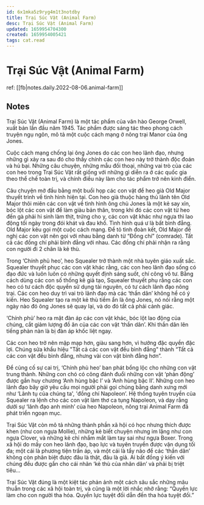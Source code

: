 ```yaml
---
id: 6x1mka5z9ryg4m1t3notdby
title: Trại Súc Vật (Animal Farm)
desc: Trại Súc Vật (Animal Farm)
updated: 1659954704300
created: 1659954005421
tags: cat.read
---
```

# Trại Súc Vật (Animal Farm)

ref: [[fb|notes.daily.2022-08-06.animal-farm]]

## Notes

Trại Súc Vật (Animal Farm) là một tác phẩm của văn hào George Orwell, xuất bản lần đầu năm 1945. Tác phẩm được sáng tác theo phong cách truyện ngụ ngôn, mô tả một cuộc cách mạng ở nông trại Manor của ông Jones.

Cuộc cách mạng chống lại ông Jones do các con heo lãnh đạo, nhưng những gì xảy ra sau đó cho thấy chính các con heo này trở thành độc đoán và hủ bại. Những câu chuyện, những mẫu đối thoại, những vai trò của các con heo trong Trại Súc Vật rất giống với những gì diễn ra ở các quốc gia theo thể chế toàn trị, và chính điều này làm cho tác phẩm trở nên kinh điển.

Câu chuyện mở đầu bằng một buổi họp các con vật để heo già Old Major thuyết trình về tình hình hiện tại. Con heo già thuộc hàng thủ lãnh tên Old Major thôi miên các con vật về tình hình ông chủ Jones là một kẻ say xỉn, bóc lột các con vật để làm giàu bản thân, trong khi đó các con vật từ heo đến gà phải hi sinh làm thịt, trứng cho y, các con vật khác như ngựa thì lao động tối ngày trong đói khát và đau khổ. Tình hình quá ư là bất bình đẳng. Old Major kêu gọi một cuộc cách mạng. Để tỏ tình đoàn kết, Old Major đề nghị các con vật nên gọi với nhau bằng danh từ “Đồng chí” (comrade). Tất cả các đồng chí phải bình đẳng với nhau. Các đồng chí phải nhận ra rằng con người đi 2 chân là kẻ thù.

Trong ‘Chính phủ heo’, heo Squealer trở thành một nhà tuyên giáo xuất sắc. Squealer thuyết phục các con vật khác rằng, các con heo lãnh đạo sống có đạo đức và luôn luôn có những quyết định sáng suốt, chí công vô tư. Bằng cách dùng các con số thống kê giả tạo, Squealer thuyết phụ rằng các con heo có tư cách độc quyền sử dụng tài nguyên, có tư cách lãnh đạo nông trại. Các con heo duy trì vai trò lãnh đạo mà các ‘thần dân’ không hề có ý kiến. Heo Squealer tạo ra một kẻ thù tiềm ẩn là ông Jones, nó nói rằng một ngày nào đó ông Jones sẽ quay lại, và do đó tất cả phải cảnh giác.

‘Chính phủ’ heo ra mặt đàn áp các con vật khác, bóc lột lao động của chúng, cắt giảm lượng đồ ăn của các con vật ‘thần dân’. Khi thần dân lên tiếng phàn nàn là bị đàn áp khốc liệt ngay.

Các con heo trở nên mập mạp hơn, giàu sang hơn, vì hưởng đặc quyền đặc lợi. Chúng sửa khẩu hiệu "Tất cả các con vật đều bình đẳng" thành “Tất cả các con vật đều bình đẳng, nhưng vài con vật bình đẳng hơn”.

Để củng cố sự cai trị, ‘Chính phủ heo’ ban phát bổng lộc cho những con vật trung thành. Những con chó có công đánh đuổi những con vật ‘phản động’ được gắn huy chương ‘Anh hùng bậc I’ và ‘Anh hùng bậc II’. Những con heo lãnh đạo bây giờ yêu cầu mọi người phải gọi chúng bằng danh xưng mới như ‘Lãnh tụ của chúng ta', 'đồng chí Napoleon’. Hệ thống tuyên truyền của Squealer ra lệnh cho các con vật làm thơ ca tụng Napoleon, và dạy rằng dưới sự ‘lãnh đạo anh minh’ của heo Napoleon, nông trại Animal Farm đã phát triển ngoạn mục.

Trại Súc Vật còn mô tả những thành phần xã hội có học nhưng thích được khen (như con ngựa Mollie), những kẻ biết chuyện nhưng im lặng như con ngựa Clover, và những kẻ chỉ nhắm mắt làm tay sai như ngựa Boxer. Trong xã hội do mấy con heo lãnh đạo, bạo lực và tuyên truyền được vận dụng tối đa; một cái là phương tiện trấn áp, và một cái là tẩy não để các ‘thần dân’ không còn phân biệt được đâu là thật, đâu là giả. Ai bất đồng ý kiến với chúng đều được gắn cho cái nhãn ‘kẻ thù của nhân dân’ và phải bị triệt tiêu...

Trại Súc Vật đúng là một kiệt tác phản ảnh một cách sâu sắc những mâu thuẫn trong các xã hội toàn trị, và cũng là một lời nhắc nhở rằng: “Quyền lực làm cho con người tha hóa. Quyền lực tuyệt đối dẫn đến tha hóa tuyệt đối.”